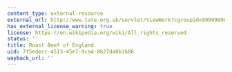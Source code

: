 ```yaml
---
content_type: external-resource
external_url: http://www.tate.org.uk/servlet/ViewWork?cgroupid=999999961&workid=6617&searchid=8503&tabview=image
has_external_license_warning: true
license: https://en.wikipedia.org/wiki/All_rights_reserved
status: ''
title: Roast Beef of England
uid: 7f5edecc-4513-45e7-9ca4-8627da0b1686
wayback_url: ''
---
```

